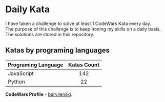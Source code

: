 # Daily Kata

I have taken a challenge to solve at least 1 CodeWars Kata every day.  
The purpose of this challenge is to keep honing my skills on a daily basis.  
The solutions are stored in this repository.

## Katas by programing languages

| Programing Language | Katas Count |
| ------------------- | :---------: |
| JavaScript          |         142 |
| Python              |          22 |


**CodeWars Profile** - [barvilenski](https://www.codewars.com/users/vbarv24).
